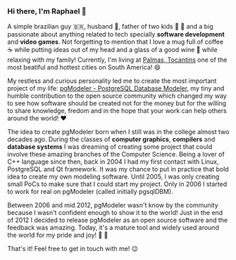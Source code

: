### Hi there, I'm Raphael 👋

<!--
**rkhaotix/rkhaotix** is a ✨ _special_ ✨ repository because its `README.md` (this file) appears on your GitHub profile.

Here are some ideas to get you started:

- 🔭 I’m currently working on ...
- 🌱 I’m currently learning ...
- 👯 I’m looking to collaborate on ...
- 🤔 I’m looking for help with ...
- 💬 Ask me about ...
- 📫 How to reach me: ...
- 😄 Pronouns: ...
- ⚡ Fun fact: ...
-->

A simple brazilian guy :brazil:, husband :couple:, father of two kids :girl: :boy: and a big passionate about anything related to tech specially **software development** and **video games**. Not forgetting to mention that I love a mug full of coffee :coffee: while putting ideas out of my head and a glass of a good wine :wine_glass: while relaxing with my family! Currently, I'm living at [Palmas, Tocantins](https://www.google.com.br/maps/place/Palmas,+TO/@-10.2600522,-48.4172749,12z/data=!3m1!4b1!4m5!3m4!1s0x933b3439911f1257:0x93b8070d05c818f!8m2!3d-10.249091!4d-48.3242858) one of the most beatiful and hottest cities on South America! :smile: 

My restless and curious personality led me to create the most important project of my life: [pgModeler - PostgreSQL Database Modeler](https://pgmodeler.io), my tiny and humble contribution to the open source community which changed my way to see how software should be created not for the money but for the willing to share knowledge, fredom and in the hope that your work can help others around the world! :heart:

The idea to create pgModeler born when I still was in the college almost two decades ago. During the classes of **computer graphics**, **compilers** and **database systems** I was dreaming of creating some project that could involve these amazing branches of the Computer Science. Being a lover of C++ language since then, back in 2004 I had my first contact with Linux, PostgreSQL and Qt framework. It was my chance to put in practice that bold idea to create my own modeling software. Until 2005, I was only creating small PoCs to make sure that I could start my project. Only in 2006 I started to work for real on pgModeler (called initially pgsqlDBM). 

Between 2006 and mid 2012, pgModeler wasn't know by the community because I wasn't confident enough to show it to the world!  Just in the end of 2012 I decided to release pgModeler as an open source software and the feedback was amazing. Today, it's a mature tool and widely used around the world for my pride and joy! :tada: :confetti_ball: 

That's it! Feel free to get in touch with me! :wink:
